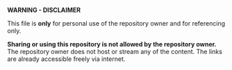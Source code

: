 **WARNING - DISCLAIMER**

This file is **only** for personal use of the repository owner and for referencing only.

**Sharing or using this repository is not allowed by the repository owner.**
The repository owner does not host or stream any of the content. The links are already accessible freely via internet.
